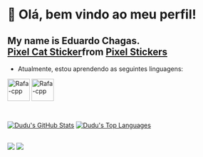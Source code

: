 
# 👋 Olá, bem vindo ao meu perfil!
## My name is Eduardo Chagas. <div class="tenor-gif-embed" data-postid="25950025" data-share-method="host" data-aspect-ratio="1.79775" data-width="100%"><a href="https://tenor.com/view/pixel-cat-gif-25950025">Pixel Cat Sticker</a>from <a href="https://tenor.com/search/pixel-stickers">Pixel Stickers</a></div> <script type="text/javascript" async src="https://tenor.com/embed.js"></script>

- Atualmente, estou aprendendo as seguintes linguagens:

<img align="center" alt="Rafa-cpp" height="50" width="50" src="https://cdn.jsdelivr.net/gh/devicons/devicon/icons/c/c-original.svg"  /> <img align="center" alt="Rafa-cpp" height="50" width="50" src="https://cdn.jsdelivr.net/gh/devicons/devicon/icons/java/java-original.svg" />

##

<br/>
 <div width="100%">
    <a href="https://github.com/educhagas00/github-readme-stats"><img alt="Dudu's GitHub Stats" src="https://github-readme-stats.vercel.app/api?username=educhagas00&show_icons=true&count_private=true&theme=react&hide_border=true&bg_color=0D1117&width="50%"" /></a>
  <a href="https://github.com/educhagas00/github-readme-stats"><img alt="Dudu's Top Languages" src="https://github-readme-stats.vercel.app/api/top-langs/?username=educhagas00&langs_count=8&count_private=true&layout=compact&theme=react&hide_border=true&bg_color=0D1117&width="50%"" /></a>
    </div>
  <br/>

<div>

<a href="https://www.instagram.com/educhagas_00" target="_blank"><img src="https://img.shields.io/badge/-Instagram-%23E4405F?style=for-the-badge&logo=instagram&logoColor=white" target="_blank"></a>
<a href = "mailto:educhagas00@gmail.com"><img src="https://img.shields.io/badge/Gmail-D14836?style=for-the-badge&logo=gmail&logoColor=white" target="_blank"></a>   
</div>
